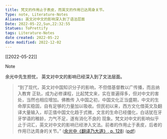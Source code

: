 ```yaml
---
title: 梵文的作用止于表皮，而英文的作用已达周身关节。
Type: note, Literature-Notes 
Aliases: 英文对中文的影响深入到了语法层面
Date: 2022-05-22,Sun,22:32:55 
Statues: ToPrettify 
tags: Literature-Notes
date created: 2022-05-22
date modified: 2022-12-02
---
```


[[2022-05-22]]

> [!NOTE]  
> 余光中先生担忧， 英文对中文的影响已经深入到了文法层面。

> “到了现代，英文对中国知识分子的影响，不但借基督教以广传播，而且纳入教育 正轨，成为必修课程，比起梵文来，实在普遍得多，但对中文的害处，当然也相应增加。佛教传 入中国之初，中国文化正当盛期，中文的生命厚实稳固，自有足够的力量加以吸收。但民初以来，西方文化借英文及翻译大量输入，却正值中国文化趋于式微，文言的生命已经僵化，白话犹在牙牙学语的稚龄，力气不足，遂有消化不良的 现象。梵文对中文的影响似乎止于词汇，英文对中文的影响已经渗入文法。前者的作用止于表皮，后者的作用已达周身的关节。” ([余光中《翻译乃大道》, p. 128](zotero://select/library/items/WJ73K8PV)) ([pdf](zotero://open-pdf/library/items/9AQ6RCX4?page=128&annotation=J2PCH4UF))

